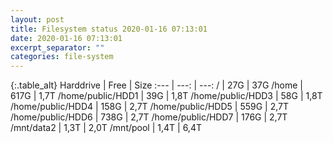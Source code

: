```yaml
---
layout: post
title: Filesystem status 2020-01-16 07:13:01
date: 2020-01-16 07:13:01
excerpt_separator: ""
categories: file-system
---
```

{:.table_alt}
Harddrive | Free | Size
:--- | ---: | ---:
/ | 27G | 37G
/home | 617G | 1,7T
/home/public/HDD1 | 39G | 1,8T
/home/public/HDD3 | 58G | 1,8T
/home/public/HDD4 | 158G | 2,7T
/home/public/HDD5 | 559G | 2,7T
/home/public/HDD6 | 738G | 2,7T
/home/public/HDD7 | 176G | 2,7T
/mnt/data2 | 1,3T | 2,0T
/mnt/pool | 1,4T | 6,4T
